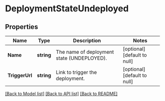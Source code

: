 # DeploymentStateUndeployed

## Properties
Name | Type | Description | Notes
------------ | ------------- | ------------- | -------------
**Name** | **string** | The name of deployment state (UNDEPLOYED). | [optional] [default to null]
**TriggerUrl** | **string** | Link to trigger the deployment. | [optional] [default to null]

[[Back to Model list]](../README.md#documentation-for-models) [[Back to API list]](../README.md#documentation-for-api-endpoints) [[Back to README]](../README.md)

